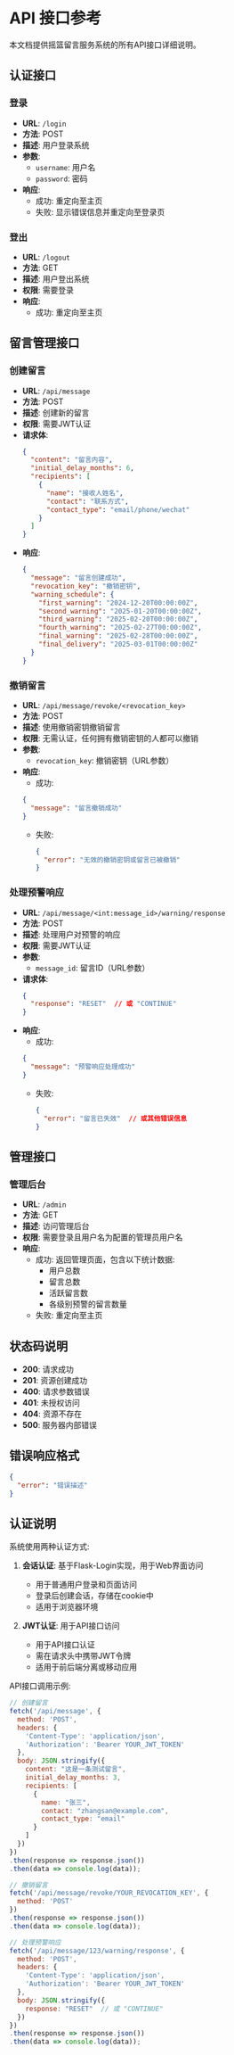 # API 接口参考

本文档提供摇篮留言服务系统的所有API接口详细说明。

## 认证接口

### 登录

- **URL**: `/login`
- **方法**: POST
- **描述**: 用户登录系统
- **参数**:
  - `username`: 用户名
  - `password`: 密码
- **响应**:
  - 成功: 重定向至主页
  - 失败: 显示错误信息并重定向至登录页

### 登出

- **URL**: `/logout`
- **方法**: GET
- **描述**: 用户登出系统
- **权限**: 需要登录
- **响应**:
  - 成功: 重定向至主页

## 留言管理接口

### 创建留言

- **URL**: `/api/message`
- **方法**: POST
- **描述**: 创建新的留言
- **权限**: 需要JWT认证
- **请求体**:
  ```json
  {
    "content": "留言内容",
    "initial_delay_months": 6,
    "recipients": [
      {
        "name": "接收人姓名",
        "contact": "联系方式",
        "contact_type": "email/phone/wechat"
      }
    ]
  }
  ```
- **响应**:
  ```json
  {
    "message": "留言创建成功",
    "revocation_key": "撤销密钥",
    "warning_schedule": {
      "first_warning": "2024-12-20T00:00:00Z",
      "second_warning": "2025-01-20T00:00:00Z",
      "third_warning": "2025-02-20T00:00:00Z",
      "fourth_warning": "2025-02-27T00:00:00Z",
      "final_warning": "2025-02-28T00:00:00Z",
      "final_delivery": "2025-03-01T00:00:00Z"
    }
  }
  ```

### 撤销留言

- **URL**: `/api/message/revoke/<revocation_key>`
- **方法**: POST
- **描述**: 使用撤销密钥撤销留言
- **权限**: 无需认证，任何拥有撤销密钥的人都可以撤销
- **参数**:
  - `revocation_key`: 撤销密钥（URL参数）
- **响应**:
  - 成功:
  ```json
  {
    "message": "留言撤销成功"
  }
  ```
  - 失败:
    ```json
    {
      "error": "无效的撤销密钥或留言已被撤销"
    }
    ```

### 处理预警响应

- **URL**: `/api/message/<int:message_id>/warning/response`
- **方法**: POST
- **描述**: 处理用户对预警的响应
- **权限**: 需要JWT认证
- **参数**:
  - `message_id`: 留言ID（URL参数）
- **请求体**:
  ```json
  {
    "response": "RESET"  // 或 "CONTINUE"
  }
  ```
- **响应**:
  - 成功:
  ```json
  {
    "message": "预警响应处理成功"
  }
  ```
  - 失败:
    ```json
    {
      "error": "留言已失效"  // 或其他错误信息
    }
    ```

## 管理接口

### 管理后台

- **URL**: `/admin`
- **方法**: GET
- **描述**: 访问管理后台
- **权限**: 需要登录且用户名为配置的管理员用户名
- **响应**:
  - 成功: 返回管理页面，包含以下统计数据:
    - 用户总数
    - 留言总数
    - 活跃留言数
    - 各级别预警的留言数量
  - 失败: 重定向至主页

## 状态码说明

- **200**: 请求成功
- **201**: 资源创建成功
- **400**: 请求参数错误
- **401**: 未授权访问
- **404**: 资源不存在
- **500**: 服务器内部错误

## 错误响应格式

```json
{
  "error": "错误描述"
}
```

## 认证说明

系统使用两种认证方式:

1. **会话认证**: 基于Flask-Login实现，用于Web界面访问
   - 用于普通用户登录和页面访问
   - 登录后创建会话，存储在cookie中
   - 适用于浏览器环境

2. **JWT认证**: 用于API接口访问
   - 用于API接口认证
   - 需在请求头中携带JWT令牌
   - 适用于前后端分离或移动应用

API接口调用示例:

```javascript
// 创建留言
fetch('/api/message', {
  method: 'POST',
  headers: {
    'Content-Type': 'application/json',
    'Authorization': 'Bearer YOUR_JWT_TOKEN'
  },
  body: JSON.stringify({
    content: "这是一条测试留言",
    initial_delay_months: 3,
    recipients: [
      {
        name: "张三",
        contact: "zhangsan@example.com",
        contact_type: "email"
      }
    ]
  })
})
.then(response => response.json())
.then(data => console.log(data));

// 撤销留言
fetch('/api/message/revoke/YOUR_REVOCATION_KEY', {
  method: 'POST'
})
.then(response => response.json())
.then(data => console.log(data));

// 处理预警响应
fetch('/api/message/123/warning/response', {
  method: 'POST',
  headers: {
    'Content-Type': 'application/json',
    'Authorization': 'Bearer YOUR_JWT_TOKEN'
  },
  body: JSON.stringify({
    response: "RESET"  // 或 "CONTINUE"
  })
})
.then(response => response.json())
.then(data => console.log(data));
``` 
